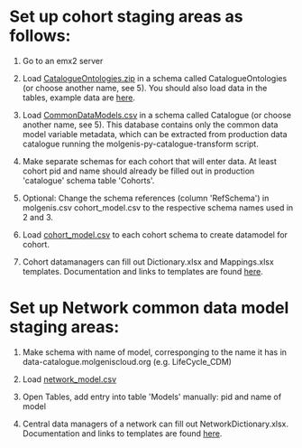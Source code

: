 # Set up cohort staging areas as follows:

1. Go to an emx2 server

2. Load [CatalogueOntologies.zip](https://github.com/molgenis/molgenis-py-catalogue-transform/datamodels/CatalogueOntologies.zip) in a schema called CatalogueOntologies (or choose another name, see 5). You should also load data in the tables, example data are [here](https://github.com/molgenis/molgenis-py-catalogue-transform/datamodels/CatalogueOntologies_with_data.zip).

3. Load [CommonDataModels.csv](https://github.com/molgenis/molgenis-py-catalogue-transform/datamodels/CommonDataModels.csv) in a schema called Catalogue (or choose another name, see 5). This database contains only the common data model variable metadata, which can be extracted from production data catalogue running the molgenis-py-catalogue-transform script.

4. Make separate schemas for each cohort that will enter data. At least cohort pid and name should already be filled out in production 'catalogue' schema table 'Cohorts'.

5. Optional: Change the schema references (column 'RefSchema') in molgenis.csv  cohort_model.csv to the respective schema names used in 2 and 3.

6. Load [cohort_model.csv](https://github.com/molgenis/molgenis-py-catalogue-transform/datamodels/cohort_model.csv) to each cohort schema to create datamodel for cohort.

7. Cohort datamanagers can fill out Dictionary.xlsx and Mappings.xlsx templates. Documentation and links to templates are found [here](https://data-catalogue.molgeniscloud.org/apps/docs/#/catalogue/cat_cohort-data-manager).

# Set up Network common data model staging areas:

1. Make schema with name of model, corresponging to the name it has in data-catalogue.molgeniscloud.org (e.g. LifeCycle_CDM)

2. Load [network_model.csv](https://github.com/molgenis/molgenis-py-catalogue-transform/datamodels/network_model.csv)

3. Open Tables, add entry into table 'Models' manually: pid and name of model

4. Central data managers of a network can fill out NetworkDictionary.xlsx. Documentation and links to templates are found [here](https://data-catalogue.molgeniscloud.org/apps/docs/#/catalogue/cat_network-data-manager).
